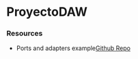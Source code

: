 # ProyectoDAW


### Resources
- Ports and adapters example[Github Repo](https://github.com/nrjohnstone/ports-adapters-examples)
